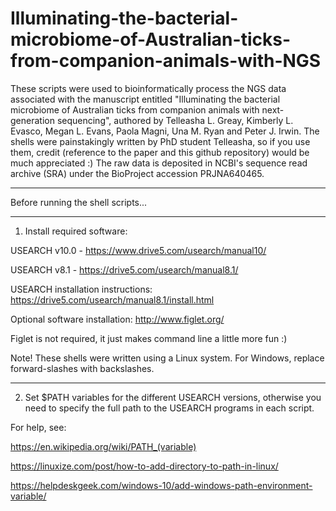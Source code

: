 # Illuminating-the-bacterial-microbiome-of-Australian-ticks-from-companion-animals-with-NGS

These scripts were used to bioinformatically process the NGS data associated with the manuscript entitled "Illuminating the bacterial microbiome of Australian ticks from companion animals with next-generation sequencing", authored by Telleasha L. Greay, Kimberly L. Evasco, Megan L. Evans, Paola Magni, Una M. Ryan and Peter J. Irwin. The shells were painstakingly written by PhD student Telleasha, so if you use them, credit (reference to the paper and this github repository) would be much appreciated :) The raw data is deposited in NCBI's sequence read archive (SRA) under the BioProject accession PRJNA640465.

--------------------------------------------------------------------------------------------------------------------------------------------------------------------

Before running the shell scripts...

--------------------------------------------------------------------------------------------------------------------------------------------------------------------

1. Install required software:

USEARCH v10.0 - https://www.drive5.com/usearch/manual10/

USEARCH v8.1 - https://drive5.com/usearch/manual8.1/

USEARCH installation instructions: https://drive5.com/usearch/manual8.1/install.html

Optional software installation: http://www.figlet.org/

Figlet is not required, it just makes command line a little more fun :) 

Note! These shells were written using a Linux system. For Windows, replace forward-slashes with backslashes.

--------------------------------------------------------------------------------------------------------------------------------------------------------------------

2. Set $PATH variables for the different USEARCH versions, otherwise you need to specify the full path to the USEARCH programs in each script. 

For help, see:

https://en.wikipedia.org/wiki/PATH_(variable)

https://linuxize.com/post/how-to-add-directory-to-path-in-linux/

https://helpdeskgeek.com/windows-10/add-windows-path-environment-variable/
